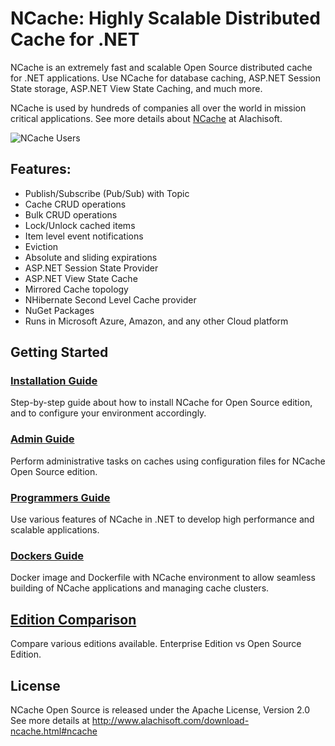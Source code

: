 # NCache: Highly Scalable Distributed Cache for .NET

NCache is an extremely fast and scalable Open Source distributed cache for .NET applications. Use NCache for database caching, ASP.NET Session State storage, ASP.NET View State Caching, and much more.

NCache is used by hundreds of companies all over the world in mission critical applications. See more details about [NCache](http://www.alachisoft.com/) at Alachisoft.

![NCache Users](http://www.alachisoft.com/images/customer-logos/customers-index.jpg)

## Features:

-   Publish/Subscribe (Pub/Sub) with Topic 
-   Cache CRUD operations
-	Bulk CRUD operations
-	Lock/Unlock cached items
-	Item level event notifications
-	Eviction
-	Absolute and sliding expirations
-	ASP.NET Session State Provider
-	ASP.NET View State Cache
-	Mirrored Cache topology
-	NHibernate Second Level Cache provider
-	NuGet Packages
-	Runs in Microsoft Azure, Amazon, and any other Cloud platform


## Getting Started

### [Installation Guide](https://www.alachisoft.com/resources/docs/ncache/install-guide/)
Step-by-step guide about how to install NCache for Open Source edition, and to configure your environment accordingly.

### [Admin Guide](https://www.alachisoft.com/resources/docs/ncache/admin-guide/)
Perform administrative tasks on caches using configuration files for NCache Open Source edition.

### [Programmers Guide](http://www.alachisoft.com/resources/docs/ncache/prog-guide/)
Use various features of NCache in .NET to develop high performance and scalable applications.

### [Dockers Guide](https://www.alachisoft.com/resources/docs/ncache/getting-started-guide-docker/)
Docker image and Dockerfile with NCache environment to allow seamless building of NCache applications and managing cache clusters.



## [Edition Comparison](http://www.alachisoft.com/ncache/edition-comparison.html)
Compare various editions available. Enterprise Edition vs Open Source Edition.


## License
NCache Open Source is released under the Apache License, Version 2.0
See more details at http://www.alachisoft.com/download-ncache.html#ncache
